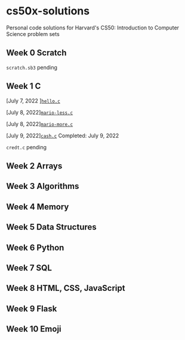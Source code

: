 # cs50x-solutions
Personal code solutions for Harvard's CS50: Introduction to Computer Science problem sets

## Week 0 Scratch  

``scratch.sb3`` pending

## Week 1 C  

[July 7, 2022 ][``hello.c``](https://cs50.harvard.edu/x/2022/psets/1/hello/)

[July 8, 2022][``mario-less.c``](https://cs50.harvard.edu/x/2022/psets/1/mario/less/) 

[July 8, 2022][``mario-more.c``](https://cs50.harvard.edu/x/2022/psets/1/mario/more/)

[July 9, 2022][``cash.c``](https://cs50.harvard.edu/x/2022/psets/1/cash/) Completed: July 9, 2022

``credt.c`` pending

## Week 2 Arrays  
## Week 3 Algorithms  
## Week 4 Memory  
## Week 5 Data Structures  
## Week 6 Python  
## Week 7 SQL  
## Week 8 HTML, CSS, JavaScript  
## Week 9 Flask  
## Week 10 Emoji  
